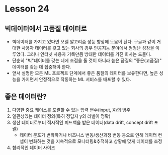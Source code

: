 # Lesson 24

## 빅데이터에서 고품질 데이터로

- 빅데이터를 가지고 있다면 모델 알고리즘 성능 향상에 도움이 된다. 구글과 같이 거대한 사용자 데이터를 갖고 있는 회사의 경우 인공지능 분야에서 엄청난 성장을 이루었다. 그러나 인터넷 사용자 기록만큼 방대한 데이터를 가진 회사는 드물다. 
- 단순히 "빅"데이터를 갖는 데에 초점을 둘 것이 아니라 높은 품질의 "좋은(고품질)" 데이터를 갖는 데 집중해야 한다.
- 앞서 설명한 모든 ML 프로젝트 단계에서 좋은 품질의 데이터를 보유한다면, 높은 성능을 가지면서 안정적으로 작동하는 ML 서비스를 배포할 수 있다.

## 좋은 데이터란?
1. 다양한 중요 케이스를 포괄할 수 있는 입력 변수(input, X)의 범주
2. 일관성있는 데이터 정의(특히 정답지 y의 라벨이 명확)
3. 생산 데이터로부터 적시적인 피드백을 받은 데이터(data drift, concept drift 포괄)
    - 데이터 분포가 변화하거나 비즈니스 변동/생산과정 변동 등으로 인해 데이터 컨셉이 변화하는 것을 지속적으로 모니터링&추적하고 상황에 맞게 데이터를 조정
4. 합리적인 데이터 사이즈
